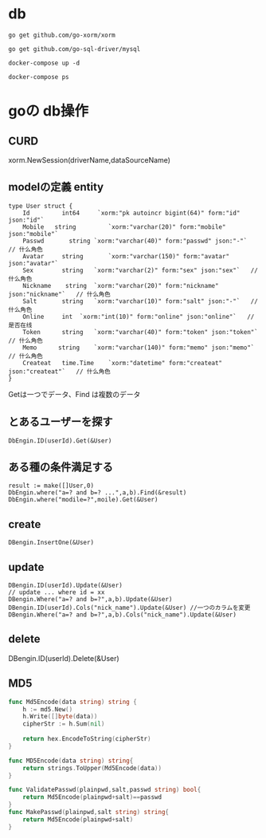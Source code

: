 # db

```text
go get github.com/go-xorm/xorm
```

```text
go get github.com/go-sql-driver/mysql
```

```text
docker-compose up -d
```

```text
docker-compose ps
```

# goの db操作

## CURD
xorm.NewSession(driverName,dataSourceName)
## modelの定義 entity

```text
type User struct {
    Id         int64     `xorm:"pk autoincr bigint(64)" form:"id" json:"id"`
    Mobile   string 		`xorm:"varchar(20)" form:"mobile" json:"mobile"`
    Passwd       string	`xorm:"varchar(40)" form:"passwd" json:"-"`   // 什么角色
    Avatar	   string 		`xorm:"varchar(150)" form:"avatar" json:"avatar"`
    Sex        string	`xorm:"varchar(2)" form:"sex" json:"sex"`   // 什么角色
    Nickname    string	`xorm:"varchar(20)" form:"nickname" json:"nickname"`   // 什么角色
    Salt       string	`xorm:"varchar(10)" form:"salt" json:"-"`   // 什么角色
    Online     int	`xorm:"int(10)" form:"online" json:"online"`   //是否在线
    Token      string	`xorm:"varchar(40)" form:"token" json:"token"`   // 什么角色
    Memo      string	`xorm:"varchar(140)" form:"memo" json:"memo"`   // 什么角色
    Createat   time.Time	`xorm:"datetime" form:"createat" json:"createat"`   // 什么角色
}
```

Getは一つでデータ、Find は複数のデータ

## とあるユーザーを探す
```text
DbEngin.ID(userId).Get(&User)
```

## ある種の条件満足する
```text
result := make([]User,0)
DbEngin.where("a=? and b=? ...",a,b).Find(&result)
DbEngin.where("modile=?",moile).Get(&User)
```

## create
```text
DBengin.InsertOne(&User)
```
## update

```text
DBengin.ID(userId).Update(&User)
// update ... where id = xx
DBengin.Where("a=? and b=?",a,b).Update(&User)
DBengin.ID(userId).Cols("nick_name").Update(&User) //一つのカラムを変更
DBengin.Where("a=? and b=?",a,b).Cols("nick_name").Update(&User)
```

## delete
  DBengin.ID(userId).Delete(&User)

## MD5  

```go
func Md5Encode(data string) string {
	h := md5.New()
	h.Write([]byte(data))
	cipherStr := h.Sum(nil)
	
	return hex.EncodeToString(cipherStr)
}

func MD5Encode(data string) string{
	return strings.ToUpper(Md5Encode(data))
}

func ValidatePasswd(plainpwd,salt,passwd string) bool{
	return Md5Encode(plainpwd+salt)==passwd
}
func MakePasswd(plainpwd,salt string) string{
	return Md5Encode(plainpwd+salt)
}

```